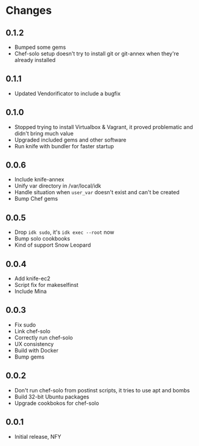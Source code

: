 Changes
=======

0.1.2
-----
 - Bumped some gems
 - Chef-solo setup doesn't try to install git or git-annex when
   they're already installed

0.1.1
-----
 - Updated Vendorificator to include a bugfix

0.1.0
-----
 - Stopped trying to install Virtualbox & Vagrant, it proved
   problematic and didn't bring much value
 - Upgraded included gems and other software
 - Run knife with bundler for faster startup

0.0.6
-----
 - Include knife-annex
 - Unify var directory in /var/local/idk
 - Handle situation when `user_var` doesn't exist and can't be created
 - Bump Chef gems

0.0.5
-----
 - Drop `idk sudo`, it's `idk exec --root` now
 - Bump solo cookbooks
 - Kind of support Snow Leopard

0.0.4
-----
 - Add knife-ec2
 - Script fix for makeselfinst
 - Include Mina

0.0.3
-----
 - Fix sudo
 - Link chef-solo
 - Correctly run chef-solo
 - UX consistency
 - Build with Docker
 - Bump gems

0.0.2
-----

 - Don't run chef-solo from postinst scripts, it tries to use apt and
   bombs
 - Build 32-bit Ubuntu packages
 - Upgrade cookbokos for chef-solo

0.0.1
-----

 - Initial release, NFY
